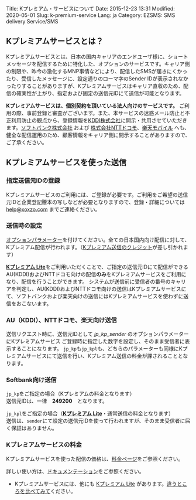Title: Kプレミアム・サービスについて
Date: 2015-12-23 13:31
Modified: 2020-05-01
Slug: k-premium-service
Lang: ja
Category: EZSMS: SMS delivery Service/SMS

## Kプレミアムサービスとは？

Kプレミアムサービスとは、日本の国内キャリアのエンドユーザ様に、ショートメッセージを配信するために特化した、オプションのサービスです。キャリア側の制限や、昨今の激化するMNP事情などにより、配信したSMSが届きにくかったり、受信したメッセージに、設定通りのローマ字のSender IDが表示されなかったりすることがありますが、Kプレミアムサービスはキャリア直収のため、配信の確実性が上がり、指定および固定の送信元IDにて送信が可能となります。

**Kプレミアムサービスは、個別契約を頂いている法人向けのサービスです。** ご利用の際、事前登録と審査がございます。また、本サービスの迷惑メール防止と不正利用防止の観点から、登録情報を[KDDI株式会社](http://www.kddi.com/)に開示・共用させていただきます。[ソフトバンク株式会社](https://www.softbank.jp/) および [株式会社NTTドコモ](https://www.nttdocomo.co.jp/)、[楽天モバイル](https://network.mobile.rakuten.co.jp/) へも、健全な配信運用のため、顧客情報をキャリア側に開示することがありますので、ご了承ください。

## Kプレミアムサービスを使った送信

### 指定送信元IDの登録
Kプレミアムサービスのご利用には、ご登録が必要です。ご利用をご希望の送信元IDと企業登記謄本の写しなどが必要となりますので、登録・詳細については [help@xoxzo.com](mailto:help@xoxzo.com) までご連絡ください。


### 送信時の設定

[オプションパラメーター](http://docs.xoxzo.com/ja/sms.html#jp-specific-optional-parameters)を付けてください。全ての日本国内向け配信に対して、Kプレミアム配信が行われます。（[Kプレミアム送信のクレジット](https://www.xoxzo.com/ja/about/pricing/sms/#send-sms)が差し引かれます）

[**Kプレミアム Lite**](https://help.xoxzo.com/ja/xoxzo-cloud-telephony/articles/the-k-premium-lite/)をご利用いただくことで、ご指定の送信元IDにて配信ができるAU(KDDI)およびNTTドコモ向けの配信**のみ**をKプレミアムサービスをご利用になり、配信を行うことができます。
システムが送信前に受信者の番号のキャリアを判定し、AU(KDDI)およびNTTドコモ向けの送信はKプレミアムサービスにて、ソフトバンクおよび楽天向けの送信にはKプレミアムサービスを使わずに送信をおこないます。

### AU（KDDI）、NTTドコモ、楽天向け送信

送信リクエスト時に、送信元IDとして *jp_kp_sender* のオプションパラメーターにKプレミアムサービス
ご登録時に指定した数字を設定し、そのまま受信者に表示することになります。
```jp_kp```も```jp_kpl```も、どちらのパラメーターも同様にKプレミアムサービスにて送信を行い、Kプレミアム送信の料金が課されることとなります。

### Softbank向け送信

```jp_kp```をご指定の場合（Kプレミアムの料金となります）</br>
送信元IDは、一律　__249200__　となります。

```jp_kpl```をご指定の場合（[**Kプレミアム Lite**](https://help.xoxzo.com/ja/xoxzo-cloud-telephony/articles/the-k-premium-lite/)・通常送信の料金となります）</br>
送信は、```sender```にて設定の送信元IDを使って行われますが、そのまま受信者に届く保証はありません。


### Kプレミアムサービスの料金

Kプレミアムサービスを使った配信の価格は、[料金ページ](https://www.xoxzo.com/ja/about/pricing/sms/#send-sms)をご参照ください。

詳しい使い方は、[ドキュメンテーション](http://docs.xoxzo.com/ja/sms.html#jp-specific-optional-parameters)をご参照ください。

* Kプレミアムサービスには、他にも [Kプレミアム Lite](https://help.xoxzo.com/ja/xoxzo-cloud-telephony/articles/the-k-premium-lite) があります。[違うところを比べてみて](https://help.xoxzo.com/ja/xoxzo-cloud-telephony/articles/the-k-premium-service-comparison)ください。
